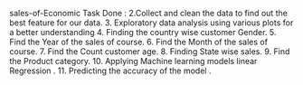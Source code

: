 sales-of-Economic
Task Done :
2.Collect and clean the data to find out the best feature for our data.
3. Exploratory data analysis using various plots for a better understanding
4. Finding the country wise customer Gender.
5. Find the Year of the sales of course.
6. Find the Month of the sales of course.
7. Find the Count customer age.
8. Finding State wise sales.
9. Find the Product category.
10. Applying Machine learning models linear Regression .
11. Predicting the accuracy of the model .

